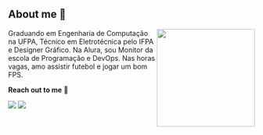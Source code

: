## About me 📌

<img align="right" height="200px" src="https://github-readme-stats.vercel.app/api?username=vinelouzada&show_icons=true&theme=algolia"/>
<p align="left"> 
 Graduando em Engenharia de Computação na UFPA, Técnico em Eletrotécnica pelo IFPA e Designer Gráfico. Na Alura, sou Monitor da escola de Programação e DevOps. Nas horas vagas, amo assistir futebol e jogar um bom FPS.
</p>
    
**Reach out to me** 🖖
  
<p align="left">
  <a href="mailto:vinelouzada@gmail.com" alt="Gmail">
  <img src="https://img.shields.io/badge/-Gmail-FF0000?style=flat-square&labelColor=FF0000&logo=gmail&logoColor=white&link=mailto:vinelouzada@gmail.com" /></a>

  <a href="https://www.linkedin.com/in/vinelouzada/" alt="Linkedin">
  <img src="https://img.shields.io/badge/-Linkedin-0e76a8?style=flat-square&logo=Linkedin&logoColor=white&link=https://www.linkedin.com/in/vinelouzada/" /></a>
</p>   


